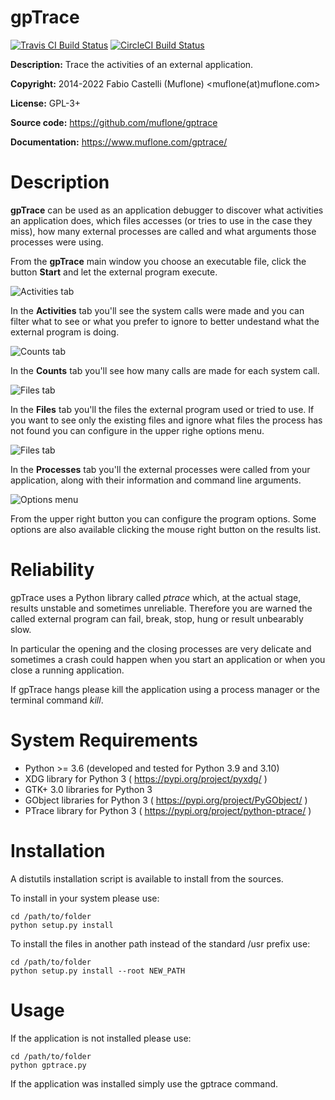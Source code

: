 # gpTrace

[![Travis CI Build Status](https://img.shields.io/travis/com/muflone/gptrace/master.svg)](https://www.travis-ci.com/github/muflone/gptrace)
[![CircleCI Build Status](https://img.shields.io/circleci/project/github/muflone/gptrace/master.svg)](https://circleci.com/gh/muflone/gptrace)

**Description:** Trace the activities of an external application.

**Copyright:** 2014-2022 Fabio Castelli (Muflone) <muflone(at)muflone.com>

**License:** GPL-3+

**Source code:** https://github.com/muflone/gptrace

**Documentation:** https://www.muflone.com/gptrace/

# Description

**gpTrace** can be used as an application debugger to discover what activities
an application does, which files accesses (or tries to use in the case they
miss), how many external processes are called and what arguments those processes
were using.

From the **gpTrace** main window you choose an executable file, click the button
**Start** and let the external program execute.

![Activities tab](https://www.muflone.com/resources/gptrace/archive/latest/english/main.png)

In the **Activities** tab you'll see the system calls were made and you can
filter what to see or what you prefer to ignore to better undestand what the
external program is doing.

![Counts tab](https://www.muflone.com/resources/gptrace/archive/latest/english/counts.png)

In the **Counts** tab you'll see how many calls are made for each system call.

![Files tab](https://www.muflone.com/resources/gptrace/archive/latest/english/files.png)

In the **Files** tab you'll the files the external program used or tried to use.
If you want to see only the existing files and ignore what files the process has
not found you can configure in the upper righe options menu.

![Files tab](https://www.muflone.com/resources/gptrace/archive/latest/english/main.png)

In the **Processes** tab you'll the external processes were called from your
application, along with their information and command line arguments.

![Options menu](https://www.muflone.com/resources/gptrace/archive/latest/english/options.png)

From the upper right button you can configure the program options. Some options
are also available clicking the mouse right button on the results list.

# Reliability

gpTrace uses a Python library called *ptrace* which, at the actual stage,
results unstable and sometimes unreliable. Therefore you are warned the called
external program can fail, break, stop, hung or result unbearably slow.

In particular the opening and the closing processes are very delicate and
sometimes a crash could happen when you start an application or when you close a
running application.

If gpTrace hangs please kill the application using a process manager or the
terminal command *kill*.

# System Requirements

* Python >= 3.6 (developed and tested for Python 3.9 and 3.10)
* XDG library for Python 3 ( https://pypi.org/project/pyxdg/ )
* GTK+ 3.0 libraries for Python 3
* GObject libraries for Python 3 ( https://pypi.org/project/PyGObject/ )
* PTrace library for Python 3 ( https://pypi.org/project/python-ptrace/ )

# Installation

A distutils installation script is available to install from the sources.

To install in your system please use:

    cd /path/to/folder
    python setup.py install

To install the files in another path instead of the standard /usr prefix use:

    cd /path/to/folder
    python setup.py install --root NEW_PATH

# Usage

If the application is not installed please use:

    cd /path/to/folder
    python gptrace.py

If the application was installed simply use the gptrace command.
